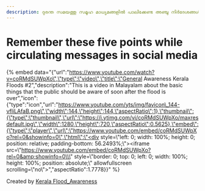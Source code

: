 ```yaml
---
description: ദുരന്ത സമയത്തു സമൂഹ മാധ്യമങ്ങളിൽ പാലിക്കേണ്ട അഞ്ചു നിർദേശങ്ങൾ
---
```


# Remember these five points while circulating messages in social media

{% embed data="{\"url\":\"https://www.youtube.com/watch?v=coRMdSUWpXo\",\"type\":\"video\",\"title\":\"General Awareness Kerala Floods \#2\",\"description\":\"This is a video in Malayalam about the basic things that the public should be aware of soon after the flood is over\",\"icon\":{\"type\":\"icon\",\"url\":\"https://www.youtube.com/yts/img/favicon\_144-vfliLAfaB.png\",\"width\":144,\"height\":144,\"aspectRatio\":1},\"thumbnail\":{\"type\":\"thumbnail\",\"url\":\"https://i.ytimg.com/vi/coRMdSUWpXo/maxresdefault.jpg\",\"width\":1280,\"height\":720,\"aspectRatio\":0.5625},\"embed\":{\"type\":\"player\",\"url\":\"https://www.youtube.com/embed/coRMdSUWpXo?rel=0&showinfo=0\",\"html\":\"<div style=\\\"left: 0; width: 100%; height: 0; position: relative; padding-bottom: 56.2493%;\\\"><iframe src=\\\"https://www.youtube.com/embed/coRMdSUWpXo?rel=0&amp;showinfo=0\\\" style=\\\"border: 0; top: 0; left: 0; width: 100%; height: 100%; position: absolute;\\\" allowfullscreen scrolling=\\\"no\\\"></iframe></div>\",\"aspectRatio\":1.7778}}" %}

  
Created by [Kerala Flood\_Awareness](https://www.youtube.com/channel/UCTRQxF0ZqselrQoVaKb1Naw)  


